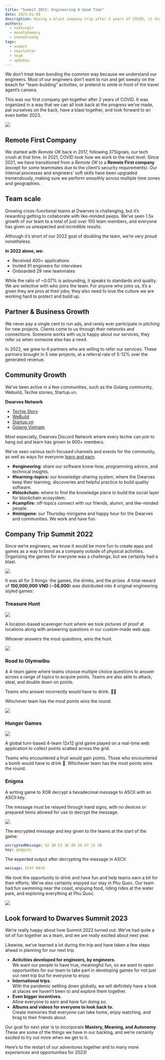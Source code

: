 ```yaml
---
title: "Summit 2022: Engineering A Good Time"
date: 2023-01-09
description: Having a blast company trip after 2 years of COVID, it didn’t happen in a common way. We planned our trip differently than others and designed apps for everyone to play as a way to bond as company outside physical activities.
authors:
  - nikkingtr
  - monotykamary
  - innnotruong
tags:
  - summit
  - newsletter
  - team
  - updates
---
```


We don’t treat team bonding the common way because we understand our engineers. Most of our engineers don’t want to run and get sweaty on the beach for “team-building” activities, or pretend to smile in front of the travel agent’s camera.

This was our first company get-together after 2 years of COVID. It was organized in a way that we can all look back at the progress we’ve made, pat ourselves on the back, have a blast together, and look forward to an even better 2023.

![](assets/2022-dwarves-summit-engineering-a-good-time_50d7ea1e7a9652013fd0cecdd7596784_md5.webp)

## Remote First Company

We started with _Remote OK_ back in 2017, following 37Signals, our tech crush at that time. In 2021, COVID took how we work to the next level. Since 2021, we have transitioned from a _Remote OK_ to a **Remote First company** (except for some teammates due to the client’s security requirements). Our internal processes and engineers’ soft skills have been upgraded tremendously, making sure we perform smoothly across multiple time zones and geographies.

## Team scale

Growing cross-functional teams at Dwarves is challenging, but it’s rewarding getting to collaborate with like-minded peeps. We’ve seen 1.5x growth of our team to a total of just over 100 team members, and everyone has given us unexpected and incredible results.

Although it’s short of our 2022 goal of doubling the team, we’re very proud nonetheless.

**In 2022 alone, we:**

- Received 400+ applications
- Invited 91 engineers for interviews
- Onboarded 29 new teammates

While the ratio of ~0.07% is astounding, it speaks to standards and quality. We are selective with who joins the team. For anyone who joins us, it’s a given they are pros at their jobs; they also need to love the culture we are working hard to protect and build up.

## Partner & Business Growth

We never pay a single cent to run ads, and rarely ever participate in pitching for new projects. Clients come to us through their networks and connections. Someone works with us,is happy about our services, they refer us when someone else has a need.

In 2022, we grew to 6 partners who are willing to refer our services. These partners brought in 5 new projects, at a referral rate of 5-12% over the generated revenue.

## Community Growth

We’ve been active in a few communities, such as the Golang community, Webuild, Techie stories, Startup.vn.

**Dwarves Network**

- [Techie Story](http://techiestory.net/)
- [WeBuild](http://webuild.community/)
- [Startup.vn](https://startup.vn/)
- [Golang Vietnam](http://golang.org.vn/)

Most especially, Dwarves Discord Network where every techie can join to hang out and learn has grown to 600+ members.

We’ve seen various tech-focused channels and events for the community, as well as ways for everyone [learn and earn](https://memo.d.foundation/).

- **#engineering**: share our software know-how, programming advice, and technical insights.
- **#learning-topics:** our knowledge-sharing system, where the Dwarves keep their learning, discoveries and helpful practice to build quality software.
- **#blockchain:** where to find the knowledge piece to build the social layer for blockchain ecosystem.
- **#campfire:** off-topics connect with our friends, alumni, and like-minded people.
- **#minigame**: our Thursday minigame and happy hour for the Dwarves and communities. We work and have fun.

## Company Trip Summit 2022

Since we’re engineers, we know it would be more fun to create apps and games as a way to bond as a company outside of physical activities. Organizing the games for everyone was a challenge, but we certainly had a blast.

![](assets/2022-dwarves-summit-engineering-a-good-time_66146aaca24382630125b7a70713cbbc_md5.webp)

It was all for 3 things: the games, the drinks, and the prizes. A total reward of **150,000,000 VND** (~$**6,000**) was distributed into 4 original engineering styled games:

### Treasure Hunt

![](assets/2022-dwarves-summit-engineering-a-good-time_f78cb4d5fd1925ce0559a5b36bc5675f_md5.webp)

A location-based scavenger hunt where we took pictures of proof at locations along with answering questions in our custom-made web app.

Whoever answers the most questions, wins the hunt.

![](assets/2022-dwarves-summit-engineering-a-good-time_1ad6a2ad398abe7041cee20a627dc685_md5.webp)

### Road to Olymwibu

A 4-team game where teams choose multiple choice questions to answer across a range of topics to acquire points. Teams are also able to attack, steal, and double down on points.

Teams who answer incorrectly would have to drink. 🍺🍺

Whichever team has the most points wins the round.

![](assets/2022-dwarves-summit-engineering-a-good-time_51be085fcfb86c123446d15a3155c0e7_md5.webp)

### Hunger Games

![](assets/2022-dwarves-summit-engineering-a-good-time_133221cf791f0d75a493e92a8571d763_md5.webp)

A global turn-based 4-team 12x12 grid game played on a real-time web application to collect points scatted across the grid.

Teams who encountered a fruit would gain points. Those who encountered a bomb would have to drink 🍺. Whichever team has the most points wins the round.

### Enigma

A writing game to XOR decrypt a hexadecimal message to ASCII with an ASCII key.

The message must be relayed through hand signs, with no devices or prepared items allowed for use to decrypt the message.

![](assets/2022-dwarves-summit-engineering-a-good-time_cb8ef0a8d44685b07d5a41daea52ed8c_md5.webp)

The encrypted message and key given to the teams at the start of the game:

```yaml
encryptedMessage: 52 1B 53 3E 49 26 47 15 2B
key: goggins
```

The expected output after decrypting the message in ASCII:

```yaml
message: 5t4Y H4rD
```

We took the opportunity to drink and have fun and help teams earn a bit for their efforts. We’ve also certainly enjoyed our stay in Phu Quoc. Our team had fun swimming near the coast, enjoying food, riding rides at the water park, and exploring everything at Phu Quoc.

![](assets/2022-dwarves-summit-engineering-a-good-time_3b0c68bef924599e58947f20cdf3a765_md5.webp)

## Look forward to Dwarves Summit 2023

We’re really happy about how Summit 2022 turned out. We’ve had quite a lot of fun together as a team, and we are really excited about next year.

Likewise, we’ve learned a lot during the trip and have taken a few steps ahead in planning for our next trip.

- **Activities developed for engineers, by engineers.**<br>We want our people to have true, meaningful fun, so we want to open opportunities for our team to take part in developing games for not just our next trip but for everyone to enjoy.
- **International trips.**<br>With the pandemic settling down globally, we will definitely have a look at places we haven’t been to and explore them together.
- **Even bigger incentives.**<br>Allow everyone to earn and have fun doing so.
- **Albums and videos for everyone to look back to.** <br>Create memories that everyone can take home, enjoy watching, and brag to their friends about.

Our goal for next year is to incorporate **Mastery, Meaning, and Autonomy**. These are some of the things we have in our backlog, and we’re certainly excited to try out more when we get to it.

Here’s to the restart of our adventures together and to many more experiences and opportunities for 2023!
